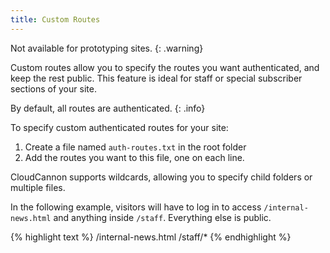 ```yaml
---
title: Custom Routes
---
```


Not available for prototyping sites.
{: .warning}

Custom routes allow you to specify the routes you want authenticated, and keep the rest public.
This feature is ideal for staff or special subscriber sections of your site.

By default, all routes are authenticated.
{: .info}

To specify custom authenticated routes for your site:

1. Create a file named `auth-routes.txt` in the root folder
2. Add the routes you want to this file, one on each line.

CloudCannon supports wildcards, allowing you to specify child folders or multiple files.

In the following example, visitors will have to log in to access `/internal-news.html` and anything inside `/staff`. Everything else is public.

{% highlight text %}
/internal-news.html
/staff/*
{% endhighlight %}
